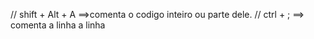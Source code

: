 

// shift + Alt + A ==>comenta o codigo inteiro ou parte dele.
// ctrl + ; ==> comenta a linha a linha